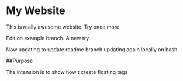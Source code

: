 # My Website

This is really awesome website. Try once more

Edit on example branch. A new try.

Now updating to update.readme branch
updating again locally on bash

##Purpose

The intension is to show how t create floating tags